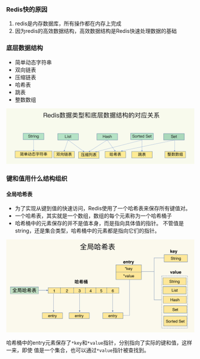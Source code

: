 ### Redis快的原因
1. redis是内存数据库，所有操作都在内存上完成
2. 因为redis的高效数据结构，高效数据结构是Redis快速处理数据的基础
### 底层数据结构
* 简单动态字符串
* 双向链表
* 压缩链表
* 哈希表
* 跳表
* 整数数组

![](../images/redis-img.jpg)

### 键和值用什么结构组织
#### 全局哈希表
* 为了实现从键到值的快速访问，Redis使用了一个哈希表来保存所有键值对。
* 一个哈希表，其实就是一个数组，数组的每个元素称为一个哈希桶子
* 哈希桶中的元素保存的并不是值本身，而是指向具体值的指针。
不管值是string，还是集合类型，哈希桶中的元素都是指向它们的指针。

![](../images/hashtable.jpg)

哈希桶中的entry元素保存了`*key`和`*value`指针，分别指向了实际的键和值，这样一来，即使
值是一个集合，也可以通过`*value`指针被查找到。